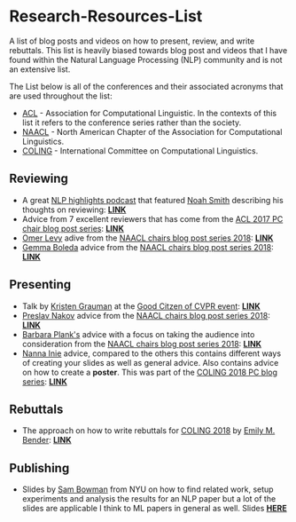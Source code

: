 # Research-Resources-List
A list of blog posts and videos on how to present, review, and write rebuttals. This list is heavily biased towards blog post and videos that I have found within the Natural Language Processing (NLP) community and is not an extensive list.

The List below is all of the conferences and their associated acronyms that are used throughout the list:
* [ACL](https://aclanthology.info/venues/acl) - Association for Computational Linguistic. In the contexts of this list it refers to the conference series rather than the society.
* [NAACL](https://aclanthology.info/venues/naacl) - North American Chapter of the Association for Computational Linguistics.
* [COLING](https://aclanthology.info/venues/coling) - International Committee on Computational Linguistics.

## Reviewing
* A great [NLP highlights podcast](https://soundcloud.com/nlp-highlights) that featured [Noah Smith](https://homes.cs.washington.edu/~nasmith/) describing his thoughts on reviewing: [**LINK**](https://soundcloud.com/nlp-highlights/77-on-writing-quality-peer-reviews-with-noah-a-smith)
* Advice from 7 excellent reviewers that has come from the [ACL 2017 PC chair blog post series](https://acl2017.wordpress.com/): [**LINK**](https://acl2017.wordpress.com/2017/02/23/last-minute-reviewing-advice/)
* [Omer Levy](https://levyomer.wordpress.com/bio/) adive from the [NAACL chairs blog post series 2018](https://naacl2018.wordpress.com/): [**LINK**](https://naacl2018.wordpress.com/2018/01/05/reviewing-advice-by-omer-levy/)
* [Gemma Boleda](http://gboleda.utcompling.com/) advice from the [NAACL chairs blog post series 2018](https://naacl2018.wordpress.com/): [**LINK**](https://naacl2018.wordpress.com/2018/01/04/reviewing-advice-by-gemma-boleda/) 

## Presenting
* Talk by [Kristen Grauman](https://www.cs.utexas.edu/users/grauman/) at the [Good Citzen of CVPR event](https://www.cc.gatech.edu/~parikh/citizenofcvpr/): [**LINK**](https://www.youtube.com/watch?v=4LEZED1YXm0)
* [Preslav Nakov](https://www.qcri.org/our-people/bio?pid=35&par=acc&name=PreslavNakov) advice from the [NAACL chairs blog post series 2018](https://naacl2018.wordpress.com/): [**LINK**](https://naacl2018.wordpress.com/2018/05/28/making-a-good-oral-presentation/)
* [Barbara Plank's](https://bplank.github.io/) advice with a focus on taking the audience into consideration from the [NAACL chairs blog post series 2018](https://naacl2018.wordpress.com/): [**LINK**](https://naacl2018.wordpress.com/2018/05/27/how-to-give-a-good-talk-on-a-computational-linguistics-topic/)
* [Nanna Inie](https://twitter.com/NannaInie) advice, compared to the others this contains different ways of creating your slides as well as general advice. Also contains advice on how to create a **poster**. This was part of the [COLING 2018 PC blog series](http://coling2018.org/category/pc-blog/): [**LINK**](http://coling2018.org/presenting-your-academic-work-at-a-conference-applicable-tips-and-advice/)

## Rebuttals
* The approach on how to write rebuttals for [COLING 2018](http://coling2018.org/pc-blog/) by [Emily M. Bender](http://faculty.washington.edu/ebender/): [**LINK**](http://coling2018.org/author-response/)

## Publishing
* Slides by [Sam Bowman](http://www.nyu.edu/projects/bowman/) from NYU on how to find related work, setup experiments and analysis the results for an NLP paper but a lot of the slides are applicable I think to ML papers in general as well. Slides [**HERE**](https://drive.google.com/file/d/1kUarnxZNa-ojz0KvZFmHeAEFwTkEH7lg/edit) 
